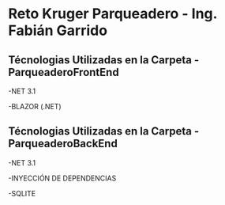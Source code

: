 # Reto Kruger Parqueadero - Ing. Fabián Garrido

## Técnologias Utilizadas en la Carpeta - ParqueaderoFrontEnd
-NET 3.1


-BLAZOR (.NET)


## Técnologias Utilizadas en la Carpeta - ParqueaderoBackEnd
-NET 3.1


-INYECCIÓN DE DEPENDENCIAS


-SQLITE

